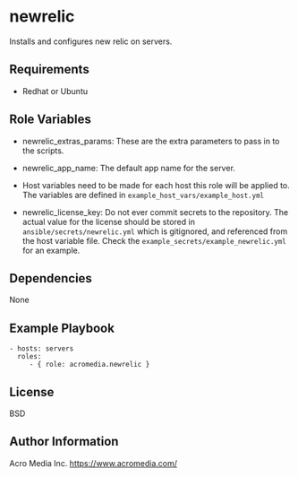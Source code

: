 newrelic
======

Installs and configures new relic on servers.


Requirements
------------
* Redhat or Ubuntu

Role Variables
--------------
* newrelic_extras_params: These are the extra parameters to pass in to the scripts.

* newrelic_app_name: The default app name for the server.

* Host variables need to be made for each host this role will be applied to. The variables are defined in `example_host_vars/example_host.yml`

* newrelic_license_key: Do not ever commit secrets to the repository. The actual value for the license should be stored in `ansible/secrets/newrelic.yml` which is gitignored, and referenced from the host variable file. Check the `example_secrets/example_newrelic.yml` for an example.

Dependencies
------------

None

Example Playbook
----------------

    - hosts: servers
      roles:
         - { role: acromedia.newrelic }

License
-------

BSD

Author Information
------------------

Acro Media Inc.
https://www.acromedia.com/
